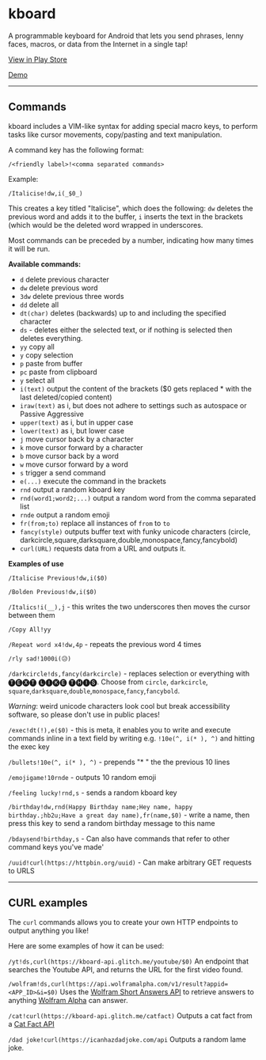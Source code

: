 # kboard

A programmable keyboard for Android that lets you send phrases, lenny faces, macros, or data from the Internet in a single tap!

[View in Play Store](https://play.google.com/store/apps/details?id=com.adgad.kboard)

[Demo](https://www.youtube.com/watch?v=h3i5U2tk364)

---


## Commands

kboard includes a VIM-like syntax for adding special macro keys, to perform tasks like cursor movements, copy/pasting and text manipulation.

A command key has the following format:

`/<friendly label>!<comma separated commands>`

Example:

`/Italicise!dw,i(_$0_)`

This creates a key titled "Italicise", which does the following: `dw` deletes the previous word and adds it to the buffer, `i` inserts the text in the brackets (which would be the deleted word wrapped in underscores.

Most commands can be preceded by a number, indicating how many times it will be run.

**Available commands:**

* `d` delete previous character
* `dw` delete previous word
* `3dw` delete previous three words
* `dd` delete all
* `dt(char)` deletes (backwards) up to and including the specified character
* `ds` - deletes either the selected text, or if nothing is selected then deletes everything.
* `yy` copy all
* `y` copy selection
* `p` paste from buffer
* `pc` paste from clipboard
* `y` select all
* `i(text)` output the content of the brackets ($0 gets replaced * with the last deleted/copied content)
* `iraw(text)` as i, but does not adhere to settings such as autospace or Passive Aggressive
* `upper(text)` as i, but in upper case
* `lower(text)` as i, but lower case
* `j` move cursor back by a character
* `k` move cursor forward by a character
* `b` move cursor back by a word
* `w` move cursor forward by a word
* `s` trigger a send command
* `e(...)` execute the command in the brackets
* `rnd` output a random kboard key
* `rnd(word1;word2;...)` output a random word from the comma separated list
* `rnde` output a random emoji
* `fr(from;to)` replace all instances of `from` to `to`
* `fancy(style)` outputs buffer text with funky unicode characters (circle, darkcircle,square,darksquare,double,monospace,fancy,fancybold)
* `curl(URL)` requests data from a URL and outputs it.

**Examples of use**

`/Italicise Previous!dw,i($0)`

`/Bolden Previous!dw,i($0)`

`/Italics!i(__),j` - this writes the two underscores then moves the cursor between them

`/Copy All!yy`

`/Repeat word x4!dw,4p` - repeats the previous word 4 times

`/rly sad!1000i(😥)`

`/darkcircle!ds,fancy(darkcircle)` - replaces selection or everything with 🅣🅔🅧🅣 🅛🅘🅚🅔 🅣🅗🅘🅢. Choose from `circle`, `darkcircle`, `square`,`darksquare`,`double`,`monospace`,`fancy`,`fancybold`.

_Warning_: weird unicode characters look cool but break accessibility software, so please don't use in public places!

`/exec!dt(!),e($0)` - this is meta, it enables you to write and execute commands inline in a text field by writing e.g. `!10e(^, i(* ), ^)` and hitting the exec key

`/bullets!10e(^, i(* ), ^)` - prepends "* " the the previous 10 lines

`/emojigame!10rnde` - outputs 10 random emoji

`/feeling lucky!rnd,s` - sends a random kboard key

`/birthday!dw,rnd(Happy Birthday name;Hey name, happy birthday.;hb2u;Have a great day name),fr(name,$0)` - write a name, then press this key to send a random birthday message to this name

`/bdaysend!birthday,s` - Can also have commands that refer to other command keys you've made'

`/uuid!curl(https://httpbin.org/uuid)` - Can make arbitrary GET requests to URLS

---

## CURL examples

The `curl` commands allows you to create your own HTTP endpoints to output anything you like!

Here are some examples of how it can be used:

`/yt!ds,curl(https://kboard-api.glitch.me/youtube/$0)`
An endpoint that searches the Youtube API, and returns the URL for the first video found.

`/wolfram!ds,curl(https://api.wolframalpha.com/v1/result?appid=<APP_ID>&i=$0)`
Uses the [Wolfram Short Answers API](https://products.wolframalpha.com/short-answers-api/documentation/) to retrieve answers to anything [Wolfram Alpha](https://www.wolframalpha.com/) can answer.

`/cat!curl(https://kboard-api.glitch.me/catfact)`
Outputs a cat fact from a [Cat Fact API](https://alexwohlbruck.github.io/cat-facts/)

`/dad joke!curl(https://icanhazdadjoke.com/api`
Outputs a random lame joke.


